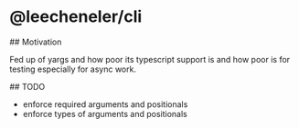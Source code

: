 # @leecheneler/cli

## Motivation

Fed up of yargs and how poor its typescript support is and how poor is for testing especially for async work.

## TODO

- enforce required arguments and positionals
- enforce types of arguments and positionals
